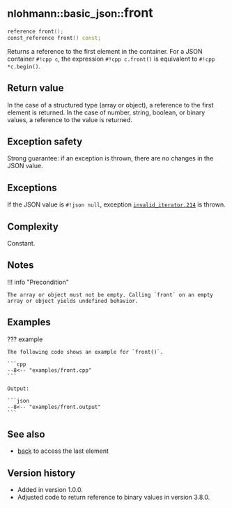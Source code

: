 # <small>nlohmann::basic_json::</small>front

```cpp
reference front();
const_reference front() const;
```

Returns a reference to the first element in the container. For a JSON container `#!cpp c`, the expression
`#!cpp c.front()` is equivalent to `#!cpp *c.begin()`.
    
## Return value

In the case of a structured type (array or object), a reference to the first element is returned. In the case of number,
string, boolean, or binary values, a reference to the value is returned.

## Exception safety

Strong guarantee: if an exception is thrown, there are no changes in the JSON value.

## Exceptions

If the JSON value is `#!json null`, exception
[`invalid_iterator.214`](../../home/exceptions.md#jsonexceptioninvalid_iterator214) is thrown.

## Complexity

Constant.

## Notes

!!! info "Precondition"

    The array or object must not be empty. Calling `front` on an empty array or object yields undefined behavior.

## Examples

??? example

    The following code shows an example for `front()`.
     
    ```cpp
    --8<-- "examples/front.cpp"
    ```
    
    Output:
    
    ```json
    --8<-- "examples/front.output"
    ```

## See also

- [back](back.md) to access the last element

## Version history

- Added in version 1.0.0.
- Adjusted code to return reference to binary values in version 3.8.0.
